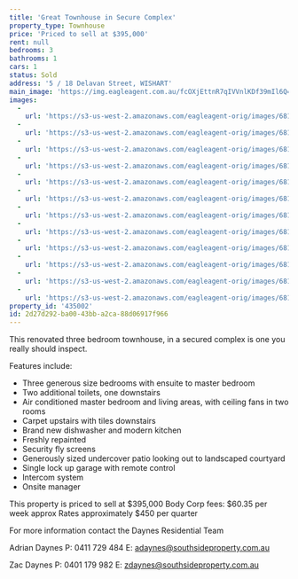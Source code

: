 ```yaml
---
title: 'Great Townhouse in Secure Complex'
property_type: Townhouse
price: 'Priced to sell at $395,000'
rent: null
bedrooms: 3
bathrooms: 1
cars: 1
status: Sold
address: '5 / 18 Delavan Street, WISHART'
main_image: 'https://img.eagleagent.com.au/fcOXjEttnR7qIVVnlKDf39mIl6Q=/1280x854/smart/https://s3-us-west-2.amazonaws.com/eagleagent-orig/images/6819676/106165543-image-M.jpg'
images:
  -
    url: 'https://s3-us-west-2.amazonaws.com/eagleagent-orig/images/6819687/106165543-image-K.jpg'
  -
    url: 'https://s3-us-west-2.amazonaws.com/eagleagent-orig/images/6819686/106165543-image-J.jpg'
  -
    url: 'https://s3-us-west-2.amazonaws.com/eagleagent-orig/images/6819685/106165543-image-I.jpg'
  -
    url: 'https://s3-us-west-2.amazonaws.com/eagleagent-orig/images/6819684/106165543-image-H.jpg'
  -
    url: 'https://s3-us-west-2.amazonaws.com/eagleagent-orig/images/6819683/106165543-image-G.jpg'
  -
    url: 'https://s3-us-west-2.amazonaws.com/eagleagent-orig/images/6819682/106165543-image-F.jpg'
  -
    url: 'https://s3-us-west-2.amazonaws.com/eagleagent-orig/images/6819681/106165543-image-E.jpg'
  -
    url: 'https://s3-us-west-2.amazonaws.com/eagleagent-orig/images/6819680/106165543-image-D.jpg'
  -
    url: 'https://s3-us-west-2.amazonaws.com/eagleagent-orig/images/6819679/106165543-image-C.jpg'
  -
    url: 'https://s3-us-west-2.amazonaws.com/eagleagent-orig/images/6819678/106165543-image-B.jpg'
  -
    url: 'https://s3-us-west-2.amazonaws.com/eagleagent-orig/images/6819677/106165543-image-A.jpg'
  -
    url: 'https://s3-us-west-2.amazonaws.com/eagleagent-orig/images/6819676/106165543-image-M.jpg'
property_id: '435002'
id: 2d27d292-ba00-43bb-a2ca-88d06917f966
---
```

This renovated three bedroom townhouse, in a secured complex is one you really should inspect.

Features include:

*  Three generous size bedrooms with ensuite to master bedroom
*  Two additional toilets, one downstairs
*  Air conditioned master bedroom and living areas, with ceiling fans in two rooms
*  Carpet upstairs with tiles downstairs
*  Brand new dishwasher and modern kitchen
*  Freshly repainted
*  Security fly screens
*  Generously sized undercover patio looking out to landscaped courtyard
*  Single lock up garage with remote control
*  Intercom system
*  Onsite manager

This property is priced to sell at $395,000
Body Corp fees: $60.35 per week approx
Rates approximately $450 per quarter

For more information contact the Daynes Residential Team

Adrian Daynes
P: 0411 729 484
E: adaynes@southsideproperty.com.au

Zac Daynes
P: 0401 179 982
E: zdaynes@southsideproperty.com.au